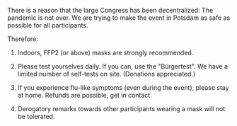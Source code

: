 
There is a reason that the large Congress has been decentralized: The pandemic is not over. We are trying to make the event in Potsdam as safe as possible for all participants.

Therefore:

1. Indoors, FFP2 (or above) masks are strongly recommended.

1. Please test yourselves daily. If you can, use the "Bürgertest". We have a limited number of self-tests on site. (Donations appreciated.)

1. If you experience flu-like symptoms (even during the event), please stay at home. Refunds are possible, get in contact.

1. Derogatory remarks towards other participants wearing a mask will not be tolerated. 
